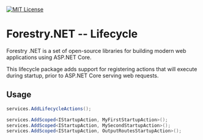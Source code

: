 [![MIT License](https://img.shields.io/github/license/slashpinetech/forestry-dotnet-lifecycle?color=1F3B2B&style=flat-square)](https://github.com/slashpinetech/forestry-dotnet-lifecycle/blob/main/LICENSE)

# Forestry.NET -- Lifecycle

Forestry .NET is a set of open-source libraries for building modern web
applications using ASP.NET Core.

This lifecycle package adds support for registering actions that will execute
during startup, prior to ASP.NET Core serving web requests.

## Usage

```c#
services.AddLifecycleActions();

services.AddScoped<IStartupAction, MyFirstStartupAction>();
services.AddScoped<IStartupAction, MySecondStartupAction>();
services.AddScoped<IStartupAction, OutputRoutesStartupAction>();
```
